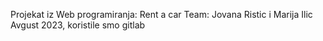Projekat iz Web programiranja: Rent a car
Team: Jovana Ristic i Marija Ilic
Avgust 2023, koristile smo gitlab
